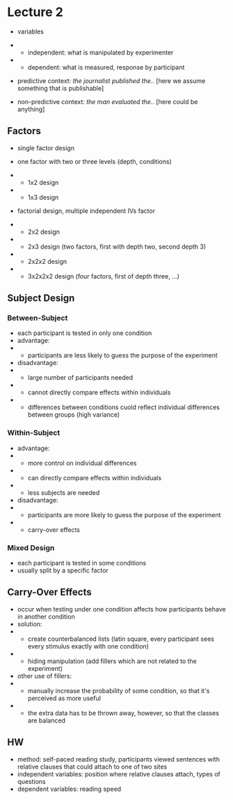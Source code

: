 # Lecture 2

- variables
- - independent: what is manipulated by experimenter
- - dependent: what is measured, response by participant

- predictive context: _the journalist published the.._ [here we assume something that is publishable]
- non-predictive context: _the man evaluated the.._ [here could be anything]


## Factors
- single factor design
- one factor with two or three levels (depth, conditions)
- - 1x2 design
- - 1x3 design

- factorial design, multiple independent IVs factor
- - 2x2 design
- - 2x3 design (two factors, first with depth two, second depth 3)
- - 2x2x2 design
- - 3x2x2x2 design (four factors, first of depth three, ...)


## Subject Design

### Between-Subject
- each participant is tested in only one condition
- advantage:
- - participants are less likely to guess the purpose of the experiment
- disadvantage:
- - large number of participants needed
- - cannot directly compare effects within individuals
- - differences between conditions cuold reflect individual differences between groups (high variance)

### Within-Subject
- advantage:
- - more control on individual differences
- - can directly compare effects within individuals
- - less subjects are needed
- disadvantage:
- - participants are more likely to guess the purpose of the experiment
- - carry-over effects

### Mixed Design
- each participant is tested in some conditions
- usually split by a specific factor

## Carry-Over Effects
- occur when testing under one condition affects how participants behave in another condition
- solution:
- - create counterbalanced lists (latin square, every participant sees every stimulus exactly with one condition)
- - hiding manipulation (add fillers which are not related to the experiment)
- other use of fillers:
- - manually increase the probability of some condition, so that it's perceived as more useful
- - the extra data has to be thrown away, however, so that the classes are balanced


## HW
- method: self-paced reading study, participants viewed sentences with relative clauses that could attach to one of two sites
- independent variables: position where relative clauses attach, types of questions
- dependent variables: reading speed
